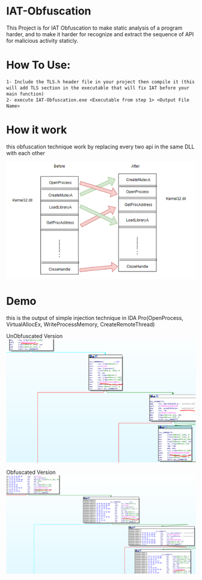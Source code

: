 # IAT-Obfuscation

This Project is for IAT Obfuscation to make static analysis of a program harder, and to make it harder for recognize and extract the sequence of API for malicious activity staticly.

# How To Use:
```
1- Include the TLS.h header file in your project then compile it (this will add TLS section in the executable that will fix IAT before your main function)
2- execute IAT-Obfuscation.exe <Executable from step 1> <Output File Name>
```

# How it work
this obfuscation technique work by replacing every two api in the same DLL with each other 

![](https://github.com/MahmoudZohdy/IAT-Obfuscation/blob/main/images/IAT-Obfuscation.PNG)

# Demo 

this is the output of simple injection technique in IDA Pro(OpenProcess, VirtualAllocEx, WriteProcessMemory, CreateRemoteThread)

UnObfuscated Version
![Clean](https://github.com/MahmoudZohdy/IAT-Obfuscation/blob/main/images/UnObfuscatedInjection.PNG)

Obfuscated Version
![Obfuscated](https://github.com/MahmoudZohdy/IAT-Obfuscation/blob/main/images/ObfuscatedInjection.PNG)